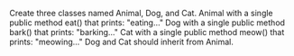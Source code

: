 Create three classes named Animal, Dog, and Cat. 
Animal with a single public method eat() that prints: "eating…"
Dog with a single public method bark() that prints: "barking…"
Cat with a single public method meow() that prints: "meowing…"
Dog and Cat should inherit from Animal.
